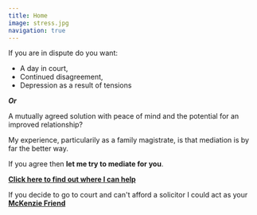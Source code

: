 ```yaml
---
title: Home
image: stress.jpg
navigation: true
---
```

If you are in dispute do you want:

* A day in court,
* Continued disagreement,
* Depression as a result of tensions

***Or***

A mutually agreed solution with peace of mind and the potential for an improved relationship?

My experience, particularily as a family magistrate, is that mediation is by far the better way.

If you agree then **let me try to mediate for you**.

**[Click here to find out where I can help](/mediation)**

If you decide to go to court and can't afford a solicitor I could act as your **[McKenzie Friend](/mckenzie-friend)**